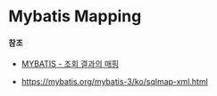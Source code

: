 # Mybatis Mapping







#### 참조

- [MYBATIS - 조회 결과의 매핑](https://goodteacher.tistory.com/248)

- https://mybatis.org/mybatis-3/ko/sqlmap-xml.html